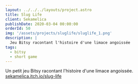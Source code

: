 ```yaml
---
layout: ../../../layouts/project.astro
title: Slug Life
client: Sekamelica
publishDate: 2020-03-04 00:00:00
orderId: 50
img: '/assets/projects/sluglife/sluglife_1.png'
description: |
  Jeu Bitsy racontant l'histoire d'une limace angoissée
tags:
  - bitsy
  - short game
---
```


<p class="description">
Un petit jeu Bitsy racontant l'histoire d'une limace angoissée.
<br>
<a href="https://sekamelica.itch.io/slug-life">sekamelica.itch.io/slug-life</a>
</p>